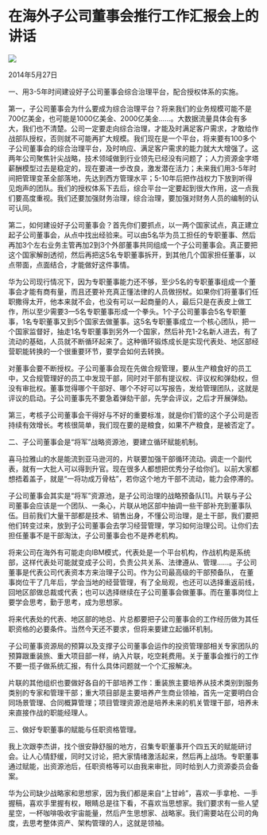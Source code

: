 # 在海外子公司董事会推行工作汇报会上的讲话
<img class="pv" src="https://api.visitor.plantree.me/visitor-badge/pv?namespace=plantree.me&key=renzhengfei-speeches/在海外子公司董事会推行工作汇报会上的讲话.md">



2014年5月27日



一、用3-5年时间建设好子公司董事会综合治理平台，配合授权体系的实施。

第一，子公司董事会为什么要成为综合治理平台？将来我们的业务规模可能不是700亿美金，也可能是1000亿美金、2000亿美金……。大数据流量具体会有多大，我们也不清楚。公司一定要走向综合治理，才能及时满足客户需求，才敢给作战部队授权，否则就不可能再扩大规模。我们现在是一个平台，将来要有100多个子公司董事会的综合治理平台，及时响应、满足客户需求的能力就大大增强了。这两年公司聚焦针尖战略，技术领域做到行业领先已经没有问题了；人力资源金字塔薪酬模型过去是稳定的，现在要进一步改良，激发潜在活力；未来我们用3-5年时间把管理变革全部落地，先达到西方管理水平；5-10年后把作战权力下放到听得见炮声的团队。我们的授权体系下去后，综合平台一定要起到很大作用，这一点我们要高度重视。我们还要加强财务治理，综合治理，要加强对财务人员的编制的认可认同。

第二，如何建设好子公司董事会？首先你们要抓点，以一两个国家试点，真正建立起子公司董事会，从点中找出经验来。可以由5名华为员工担任的专职董事、然后再加3个左右业务主管再加2到3个外部董事共同组成一个子公司董事会。真正要把这个国家解剖透彻，然后再把这5名专职董事拆开，到其他几个国家担任董事，以点带面，点面结合，才能做好这件事情。

华为公司现行情况下，因为专职董事能力还不够，至少5名的专职董事组成一个董事会才能有商有量，而且还要补充真正懂法律的人员做拐杖。如果你们将董事们任职撒得太开，他本来就不会，也没有可以一起商量的人，最后只是在表皮上做工作，所以至少需要3—5名专职董事形成一个拳头。1个子公司董事会5名专职董事，1名专职董事又到5个国家去做董事。这5名专职董事成立一个核心团队，把一个国家监督好，抽走1名专职董事到另外一个国家，然后补充1-2名新人进去，有了流动的基础，人员就不断循环起来了。这种循环锻炼成长是实现代表处、地区部经营职能转换的一个很重要环节，要学会如何去转换。

对董事会要不断授权。子公司董事会现在先做合规管理，要从生产粮食好的员工中，又合规管理好的员工中发现干部，同时对干部有提议权、评议权和弹劾权，但没有审批权。董事觉得哪个干部好、哪个不好可以写报告，发给管理团队，这就是评议的启动。子公司董事先不要急着弹劾干部，先学会评议，之后才开展弹劾。

第三，考核子公司董事会干得好与不好的重要标准，就是你们管的这个子公司是否持续有效增长。考核很简单，我们现在要的是粮食，如果不产粮食，是被否定了。

二、子公司董事会是“将军”战略资源池，要建立循环赋能机制。

喜马拉雅山的水是能流到亚马逊河的，片联要加强干部循环流动。调走一个副代表，就有一大批人可以得到升官。现在很多人都想把优秀分子给你们。以前大家都想捂着盖子，就是“一将功成万骨枯”，若你这个地方干部不流动，能力会停滞的。

子公司董事会其实是“将军”资源池，是子公司治理的战略预备队[1]。片联与子公司董事会应该是一个团队、一条心，片联从地区部中抽调一些干部补充到董事队伍。目前我们大量干部都是技术、销售出身，不懂公司治理，是土干部，我们要把他们转变过来，放到子公司董事会去学习经营管理，学习如何治理公司。让你们去担任董事不是干部淘汰，子公司董事会也不是养老机构。

将来公司在海外有可能走向IBM模式，代表处是一个平台机构，作战机构是系统部，这样代表处可能就变成子公司，负责公共关系、法律遵从、管理……。子公司董事是代表公司代表资本方来治理子公司。作为公司最高级的干部预备队， 在董事岗位干了几年后，学会当地的经营管理，有了全局观，也还可以选择重返前线，回地区部做总裁或代表；也可以选择继续在子公司董事会做董事。而在董事岗位上要学会思考，勤于思考，成为思想家。

将来代表处的代表、地区部的地总、片总都要把子公司董事会的工作经历做为其任职资格的必要条件。当然今天还不要求，但将来要建立起循环机制。

子公司董事资源局的预算以及支撑子公司董事会运作的投资管理部相关专家团队的预算跟重装旅、重大项目部一样，纳入片联，吃空耗费用。关于董事会推行的工作不要一揽子做系统汇报，有什么具体问题就一个个汇报解决。

片联的其他组织也要做好各自的干部培养工作：重装旅主要培养从技术类别到服务类别的专家和管理干部；重大项目部是主要培养产生商业领袖，首先一定要明白合同场景管理、合同概算管理；项目管理资源池是培养未来的机关管理干部，培养未来直接作战的职能经理人。

三、做好专职董事的赋能与任职资格管理。

我上次跟李杰讲，找个很安静舒服的地方，召集专职董事开个四五天的赋能研讨会。让人心情舒缓，同时又讨论，把大家情绪激活起来，然后再上战场。专职董事通过赋能，出资源池后，任职资格等可以由我来审批，同时给到人力资源委员会备案。

华为公司缺少战略家和思想家，因为我们都是来自“上甘岭”，喜欢一手拿枪、一手握稿，喜欢手里握有权，眼睛总是往下看，不喜欢当思想家。我们要求有一些人望星空，一杯咖啡吸收宇宙能量，然后产生思想家、战略家。我们需要站在公司的角度，去思考整体资产、架构管理的人，这就是领袖。
